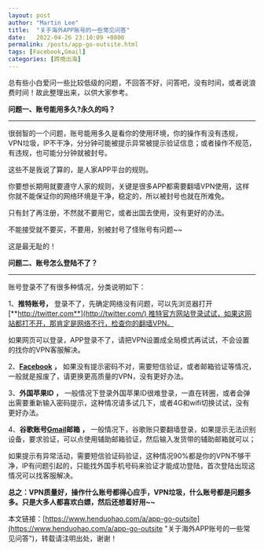 ```yaml
---
layout: post  
author: "Martin Lee"  
title:  "关于海外APP账号的一些常见问答"  
date:   2022-04-26 23:10:09 +0800  
permalink: /posts/app-go-outsite.html  
tags: [Facebook,Gmail]  
categories: [跨境出海]  
---
```

总有些小白爱问一些比较低级的问题，不回答不好，问答吧，没有时间，或者说浪费时间！故此整理出来，以供大家参考。




**问题一、账号能用多久?永久的吗？**

***




很弱智的一个问题，账号能用多久是看你的使用环境，你的操作有没有违规，VPN垃圾，IP不干净，分分钟可能被提示异常被提示验证信息；或者操作不规范，有违规，也可能分分钟就被封号。

这些不是我说了算的，是人家APP平台的规则。




你要想长期用就要遵守人家的规则，关键是很多APP都需要翻墙VPN使用，这样你就不能保证你的网络环境是干净，稳定的，所以被封号也就在所难免。

只有封了再注册，不然就不要用它，或者出国去使用，没有更好的办法。

不能接受就不要买，不要用，别被封号了怪账号有问题~~

这是最无耻的！




**问题二、账号怎么登陆不了？**

***




账号登录不了有很多种情况，分类说明如下：

1、**推特账号，** 登录不了，先确定网络没有问题，可以先浏览器打开[**http://twitter.com**](http://twitter.com/) 推特官方网站登录试试，如果这网站都打不开，那肯定是网络不行，检查你的翻墙VPN。

如果网页可以登录，APP登录不了，请把VPN设置成全局模式再试试，不会设置的找你的VPN客服解决。

2、**[Facebook](https://www.henduohao.com/tag/facebook "Facebook（简称FB）是源于美国的社群网路服务及社会化媒体网站。")** **，** 如果没有提示密码不对，需要短信验证，或者邮箱验证等情况，一般就是报废了，请更换更高质量的VPN，没有更好办法。

3、**外国苹果ID** **，** 一般情况下登录外国苹果ID很难登录，一直在转圈，或者会弹出需要重新输入密码提示，这种情况请多试几下，或者4G和wifi切换试试，没有更好办法。

4、**谷歌账号[Gmail](https://www.henduohao.com/tag/gmail "Gmail是Google的免费网络邮件服务，也是世界上用户量最多的邮箱。")邮箱** **，** 一般情况下，谷歌账只要翻墙登录，如果提示无法识别设备，要求验证，可以点使用辅助邮箱验证，然后输入发货带的辅助邮箱就可以；

如果提示有异常活动，需要短信验证码验证，这种情况90%都是你的VPN不够干净，IP有问题引起的，只能找外国手机号码来验证才能成功登陆，首次登陆出现这情况可以找客服解决。

**总之：VPN质量好，操作什么账号都得心应手，VPN垃圾，什么账号都是问题多多。只是大多人都喜欢白嫖，然后还想着好用~~**

本文链接：[https://www.henduohao.com/a/app-go-outsite](https://www.henduohao.com/a/app-go-outsite "关于海外APP账号的一些常见问答")，转载请注明出处，谢谢！